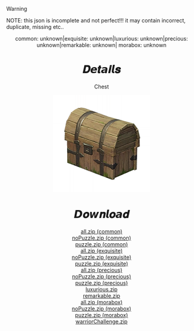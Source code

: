 > [!WARNING]  
> NOTE: this json is incomplete and not perfect!!! it may contain incorrect, duplicate, missing etc..
<body>
  <div align="center">
    <a>common: unknown|exquisite: unknown|luxurious: unknown|precious: unknown|remarkable: unknown| morabox: unknown</a>
    <h1>𝑫𝙚𝒕𝙖𝒊𝙡𝒔</h1>
    <p>Chest</p>
    <img src=item.webp>
    <h1>𝘿𝒐𝙬𝒏𝙡𝒐𝙖𝒅</h1>
    <a href="common/all/all.zip">all.zip (common)</a></br>
    <a href="common/filter/noPuzle/noPuzle.zip">noPuzzle.zip (common)</a></br>
    <a href="common/filter/puzzle/puzzle.zip">puzzle.zip (common)</a></br>
    <a href="exquisite/all/all.zip">all.zip (exquisite)</a></br>
    <a href="exquisite/filter/noPuzle/noPuzle.zip">noPuzzle.zip (exquisite)</a></br>
    <a href="exquisite/filter/puzzle/puzzle.zip">puzzle.zip (exquisite)</a></br>
    <a href="precious/all/all.zip">all.zip (precious)</a></br>
    <a href="precious/filter/noPuzle/noPuzle.zip">noPuzzle.zip (precious)</a></br>
    <a href="precious/filter/puzzle/puzzle.zip">puzzle.zip (precious)</a></br>
    <a href="luxurious/luxurious.zip">luxurious.zip</a></br>
    <a href="remarkable/all/remarkable.zip">remarkable.zip</a></br>
    <a href="morabox/all/all.zip">all.zip (morabox)</a></br>
    <a href="morabox/filter/noPuzle/noPuzle.zip">noPuzzle.zip (morabox)</a></br>
    <a href="morabox/filter/puzzle/puzzle.zip">puzzle.zip (morabox)</a></br>
    <a href="morabox/filter/warriorChallenge/warriorChallenge.zip">warriorChallenge.zip</a></br>
  </div>
</body>
